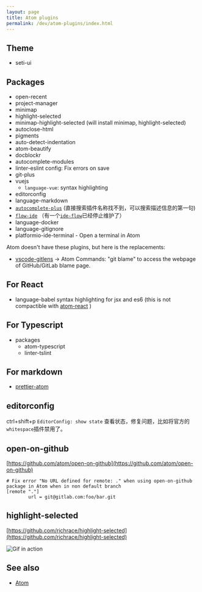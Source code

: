 ```yaml
---
layout: page
title: Atom plugins
permalink: /dev/atom-plugins/index.html
---
```


## Theme

- seti-ui

## Packages

- open-recent
- project-manager
- minimap
- highlight-selected
- minimap-highlight-selected (will install minimap, highlight-selected)
- autoclose-html
- pigments
- auto-detect-indentation
- atom-beautify
- docblockr
- autocomplete-modules
- linter-eslint config: Fix errors on save
- git-plus
- vuejs
  - `language-vue`: syntax highlighting
- editorconfig
- language-markdown
- [`autocomplete-plus`](https://atom.io/packages/autocomplete-plus) (直接搜索插件名称找不到，可以搜索描述信息的第一句)
- [`flow-ide`](https://github.com/steelbrain/flow-ide) （有一个[`ide-flow`](https://github.com/lukehoban/atom-ide-flow)已经停止维护了）
- language-docker
- language-gitignore
- platformio-ide-terminal - Open a terminal in Atom

Atom doesn't have these plugins, but here is the replacements:

- [vscode-gitlens](https://github.com/eamodio/vscode-gitlens) -> Atom Commands: "git blame" to access the webpage of GitHub/GitLab blame page.

## For React

- language-babel syntax highlighting for jsx and es6 (this is not compactible with [atom-react](https://atom.io/packages/react) )

## For Typescript

- packages
  - atom-typescript
  - linter-tslint

## For markdown

- [prettier-atom](https://atom.io/packages/prettier-atom)

## editorconfig

ctrl+shift+p `EditorConfig: show state` 查看状态，修复问题，比如将官方的`whitespace`插件禁用了。

## open-on-github

[https://github.com/atom/open-on-github](https://github.com/atom/open-on-github)

```
# Fix error "No URL defined for remote: ." when using open-on-github package in Atom when in non default branch
[remote "."]
        url = git@gitlab.com:foo/bar.git
```

## highlight-selected

[https://github.com/richrace/highlight-selected](https://github.com/richrace/highlight-selected)

![Gif in action](http://i.imgur.com/C5FnzzQ.gif)

## See also

- [Atom](/atom.html)
